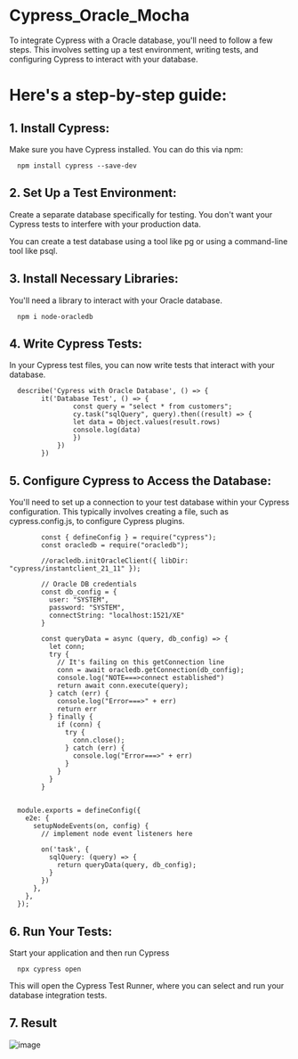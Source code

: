 # Cypress_Oracle_Mocha

To integrate Cypress with a Oracle database, you'll need to follow a few steps. This involves setting up a test environment, writing tests, and configuring Cypress to interact with your database.

# Here's a step-by-step guide:

## 1. Install Cypress:

Make sure you have Cypress installed. You can do this via npm:

      npm install cypress --save-dev
      
## 2. Set Up a Test Environment:

Create a separate database specifically for testing. You don't want your Cypress tests to interfere with your production data.

You can create a test database using a tool like pg or using a command-line tool like psql.

## 3. Install Necessary Libraries:

You'll need a library to interact with your Oracle database.

      npm i node-oracledb

## 4. Write Cypress Tests:

In your Cypress test files, you can now write tests that interact with your database. 

      describe('Cypress with Oracle Database', () => {
            it('Database Test', () => {
                    const query = "select * from customers"; 
                    cy.task("sqlQuery", query).then((result) => {
                    let data = Object.values(result.rows)
                    console.log(data)
                    })
                })
            })

## 5. Configure Cypress to Access the Database:

You'll need to set up a connection to your test database within your Cypress configuration. This typically involves creating a file, such as cypress.config.js, to configure Cypress plugins.

            const { defineConfig } = require("cypress");
            const oracledb = require("oracledb");

            //oracledb.initOracleClient({ libDir: "cypress/instantclient_21_11" });

            // Oracle DB credentials 
            const db_config = {
              user: "SYSTEM",
              password: "SYSTEM",
              connectString: "localhost:1521/XE"
            }

            const queryData = async (query, db_config) => {
              let conn;
              try {
                // It's failing on this getConnection line
                conn = await oracledb.getConnection(db_config);
                console.log("NOTE===>connect established")
                return await conn.execute(query);
              } catch (err) {
                console.log("Error===>" + err)
                return err
              } finally {
                if (conn) {
                  try {
                    conn.close();
                  } catch (err) {
                    console.log("Error===>" + err)
                  }
                }
              }
            }


      module.exports = defineConfig({
        e2e: {
          setupNodeEvents(on, config) {
            // implement node event listeners here
      
            on('task', {
              sqlQuery: (query) => {
                return queryData(query, db_config);
              }
            })
          },
        },
      });


## 6. Run Your Tests:

Start your application and then run Cypress

      npx cypress open

This will open the Cypress Test Runner, where you can select and run your database integration tests.

## 7. Result

![image](https://github.com/SudheerBarakers/Cypress_Postgres/assets/120264688/6d16cb9d-d026-49ef-9b98-6afb38c62781)

